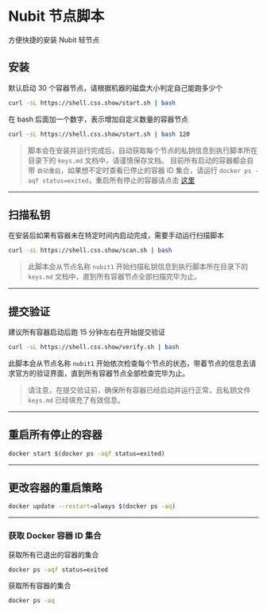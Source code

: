 # Nubit 节点脚本

方便快捷的安装 Nubit 轻节点

## 安装

默认启动 30 个容器节点，请根据机器的磁盘大小判定自己能跑多少个

```bash
curl -sL https://shell.css.show/start.sh | bash
```

在 bash 后面加一个数字，表示增加自定义数量的容器节点

```bash
curl -sL https://shell.css.show/start.sh | bash 120
```

> 脚本会在安装并运行完成后，自动获取每个节点的私钥信息到执行脚本所在目录下的 `keys.md` 文档中，请谨慎保存文档。
> 目前所有启动的容器都会自带 `自动重启`，如果想不定时查看已停止的容器 ID 集合，请运行 `docker ps -aqf status=exited`，重启所有停止的容器请点击 [这里](##重启所有停止的容器)

---

## 扫描私钥

在安装后如果有容器未在特定时间内启动完成，需要手动运行扫描脚本

```bash
curl -sL https://shell.css.show/scan.sh | bash
```

> 此脚本会从节点名称 `nubit1` 开始扫描私钥信息到执行脚本所在目录下的 `keys.md` 文档中，直到所有容器节点全部扫描完毕为止。

---

## 提交验证

建议所有容器启动后跑 15 分钟左右在开始提交验证

```bash
curl -sL https://shell.css.show/verify.sh | bash
```

此脚本会从节点名称 `nubit1` 开始依次检查每个节点的状态，带着节点的信息去请求官方的验证界面，直到所有容器节点全部检查完毕为止。

> 请注意，在提交验证前，确保所有容器已经启动并运行正常，且私钥文件 `keys.md` 已经填充了有效信息。

---

## 重启所有停止的容器

```bash
docker start $(docker ps -aqf status=exited)
```

---

## 更改容器的重启策略

```bash
docker update --restart=always $(docker ps -aq)
```

---

### 获取 Docker 容器 ID 集合

获取所有已退出的容器的集合
```bash
docker ps -aqf status=exited
```

获取所有容器的集合
```bash
docker ps -aq
```